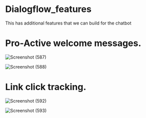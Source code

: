 # Dialogflow_features
This has additional features that we can build for the chatbot

# Pro-Active welcome messages.

![Screenshot (587)](https://github.com/user-attachments/assets/7f263196-d4c2-4990-997e-787790d3fde8)


![Screenshot (588)](https://github.com/user-attachments/assets/703aff1a-8373-4e45-aefe-88caf380d1d2)

# Link click tracking.


![Screenshot (592)](https://github.com/user-attachments/assets/c1d934d3-9703-44c5-8b4f-cf02de9a29e5)


![Screenshot (593)](https://github.com/user-attachments/assets/4558f35a-d076-49ab-bd30-976dd7449358)
